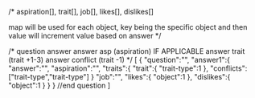 /*
aspiration[], 
trait[], 
job[], 
likes[], 
dislikes[]

map will be used for each object, key being the 
specific object and then value will increment value based on answer
*/

/*
question
answer
answer asp (aspiration) IF APPLICABLE
answer trait (trait +1-3)
answer conflict (trait -1)
*/
[
    {
        "question":"",
        "answer1":{
            "answer":"",
            "aspiration":"",
            "traits":{
                "trait":{
                    "trait-type":1
                },
                "conflicts":["trait-type","trait-type"]
            }
            "job":"",
            "likes":{
                "object":1
            },
            "dislikes":{
                "object":1
            }
        }
    }
    //end question
]
        
